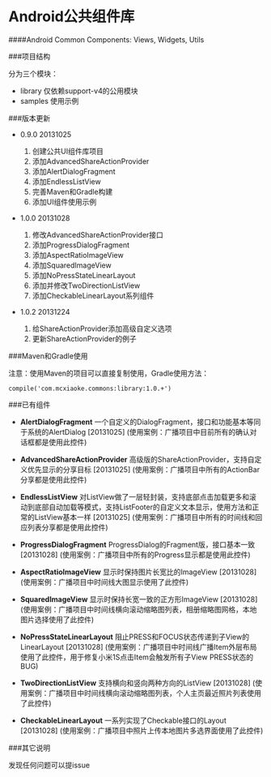 Android公共组件库
===========================================
####Android Common Components: Views, Widgets, Utils


###项目结构

分为三个模块：
* library 仅依赖support-v4的公用模块
* samples 使用示例


###版本更新

* 0.9.0 20131025
  1. 创建公共UI组件库项目
  2. 添加AdvancedShareActionProvider
  3. 添加AlertDialogFragment
  4. 添加EndlessListView
  5. 完善Maven和Gradle构建
  6. 添加UI组件使用示例


* 1.0.0 20131028
  1. 修改AdvancedShareActionProvider接口
  2. 添加ProgressDialogFragment
  3. 添加AspectRatioImageView
  4. 添加SquaredImageView
  5. 添加NoPressStateLinearLayout
  6. 添加并修改TwoDirectionListView
  7. 添加CheckableLinearLayout系列组件
  
* 1.0.2 20131224
  1. 给ShareActionProvider添加高级自定义选项
  2. 更新ShareActionProvider的例子

###Maven和Gradle使用

  注意：使用Maven的项目可以直接复制使用，Gradle使用方法：

```
compile('com.mcxiaoke.commons:library:1.0.+')
```


###已有组件


* **AlertDialogFragment** 一个自定义的DialogFragment，接口和功能基本等同于系统的AlertDialog [20131025] (使用案例：广播项目中目前所有的确认对话框都是使用此控件)

* **AdvancedShareActionProvider** 高级版的ShareActionProvider，支持自定义优先显示的分享目标 [20131025] (使用案例：广播项目中所有的ActionBar分享都是使用此控件)

* **EndlessListView** 对ListView做了一层轻封装，支持底部点击加载更多和滚动到底部自动加载等模式，支持ListFooter的自定义文本显示，使用方法和正常的ListView基本一样 [20131025] (使用案例：广播项目中所有的时间线和回应列表分享都是使用此控件)

* **ProgressDialogFragment** ProgressDialog的Fragment版，接口基本一致 [20131028] (使用案例：广播项目中所有的Progress显示都是使用此控件)

* **AspectRatioImageView** 显示时保持图片长宽比的ImageView [20131028] (使用案例：广播项目中时间线大图显示使用了此控件)

* **SquaredImageView** 显示时保持长宽一致的正方形ImageView [20131028] (使用案例：广播项目中时间线横向滚动缩略图列表，相册缩略图网格，本地图片选择使用了此控件)

* **NoPressStateLinearLayout** 阻止PRESS和FOCUS状态传递到子View的LinearLayout [20131028] (使用案例：广播项目中时间线广播Item外层布局使用了此控件，用于修复小米1S点击Item会触发所有子View PRESS状态的BUG)

* **TwoDirectionListView** 支持横向和竖向两种方向的ListView [20131028] (使用案例：广播项目中时间线横向滚动缩略图列表，个人主页最近照片列表使用了此控件)

* **CheckableLinearLayout** 一系列实现了Checkable接口的Layout [20131028] (使用案例：广播项目中照片上传本地图片多选界面使用了此控件)


###其它说明

发现任何问题可以提issue



